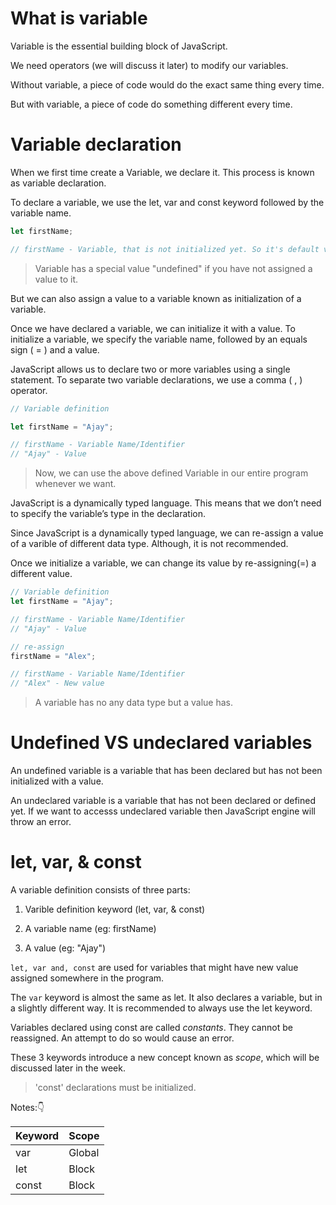 # What is variable

Variable is the essential building block of JavaScript.

We need operators (we will discuss it later) to modify our variables.

Without variable, a piece of code would do the exact same thing every time.

But with variable, a piece of code do something different every time.

# Variable declaration

When we first time create a Variable, we declare it. This process is known as variable declaration.

To declare a variable, we use the let, var and const keyword followed by the variable name.

```JavaScript
let firstName;

// firstName - Variable, that is not initialized yet. So it's default value will be "undefined"
```

> Variable has a special value "undefined" if you have not assigned a value to it.

But we can also assign a value to a variable known as initialization of a variable.

Once we have declared a variable, we can initialize it with a value. To initialize a variable, we specify the variable name, followed by an equals sign ( = ) and a value.

JavaScript allows us to declare two or more variables using a single statement. To separate two variable declarations, we use a comma ( , ) operator.

```JavaScript
// Variable definition

let firstName = "Ajay";

// firstName - Variable Name/Identifier
// "Ajay" - Value
```

> Now, we can use the above defined Variable in our entire program whenever we want.

JavaScript is a dynamically typed language. This means that we don’t need to specify the variable’s type in the declaration.

Since JavaScript is a dynamically typed language, we can re-assign a value of a varible of different data type. Although, it is not recommended.

Once we initialize a variable, we can change its value by re-assigning(=) a different value.

```JavaScript
// Variable definition
let firstName = "Ajay";

// firstName - Variable Name/Identifier
// "Ajay" - Value

// re-assign
firstName = "Alex";

// firstName - Variable Name/Identifier
// "Alex" - New value
```

> A variable has no any data type but a value has.

# Undefined VS undeclared variables

An undefined variable is a variable that has been declared but has not been initialized with a value.

An undeclared variable is a variable that has not been declared or defined yet.
If we want to accesss undeclared variable then JavaScript engine will throw an error.

# let, var, & const

A variable definition consists of three parts:

1. Varible definition keyword (let, var, & const)

2. A variable name (eg: firstName)

3. A value (eg: "Ajay")

`let, var and, const` are used for variables that might have new value assigned somewhere in the program.

The `var` keyword is almost the same as let. It also declares a variable, but in a slightly different way. It is recommended to always use the let keyword.

Variables declared using const are called _constants_. They cannot be reassigned. An attempt to do so would cause an error.

These 3 keywords introduce a new concept known as _scope_, which will be discussed later in the week.

> 'const' declarations must be initialized.

Notes:👇

| Keyword | Scope  |
| ------- | ------ |
| var     | Global |
| let     | Block  |
| const   | Block  |
